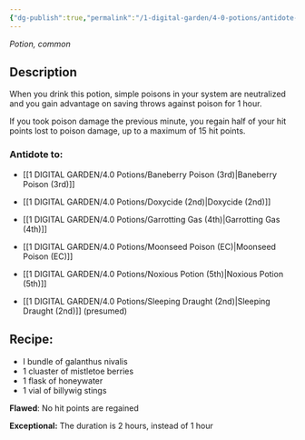 ```yaml
---
{"dg-publish":true,"permalink":"/1-digital-garden/4-0-potions/antidote-of-common-poisons-1st/","tags":["potion","#yr1","common"]}
---
```


*Potion, common* 

## Description
When you drink this potion, simple poisons in your system are neutralized and you gain advantage on saving throws against poison for 1 hour. 

If you took poison damage the previous minute, you regain half of your hit points lost to poison damage, up to a maximum of 15 hit points.

### Antidote to: 
- [[1 DIGITAL GARDEN/4.0 Potions/Baneberry Poison (3rd)\|Baneberry Poison (3rd)]]
- [[1 DIGITAL GARDEN/4.0 Potions/Doxycide (2nd)\|Doxycide (2nd)]] 
- [[1 DIGITAL GARDEN/4.0 Potions/Garrotting Gas (4th)\|Garrotting Gas (4th)]] 
- [[1 DIGITAL GARDEN/4.0 Potions/Moonseed Poison (EC)\|Moonseed Poison (EC)]]
- [[1 DIGITAL GARDEN/4.0 Potions/Noxious Potion (5th)\|Noxious Potion (5th)]]

- [[1 DIGITAL GARDEN/4.0 Potions/Sleeping Draught (2nd)\|Sleeping Draught (2nd)]] (presumed)

## Recipe:

- I bundle of galanthus nivalis
- 1 cluaster of mistletoe berries
- 1 flask of honeywater
- 1 vial of billywig stings

**Flawed**:
No hit points are regained

**Exceptional:** 
The duration is 2 hours, instead of 1 hour